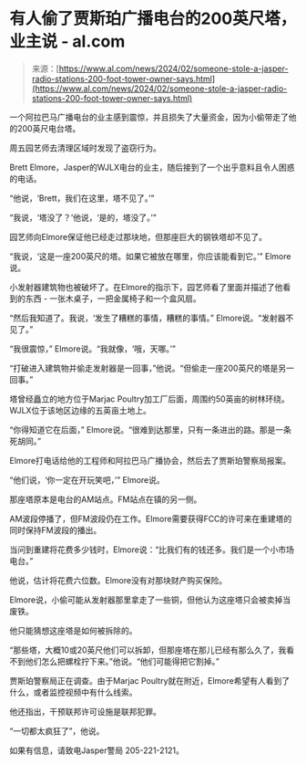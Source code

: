 <!--yml

category: 未分类

date: 2024-05-27 14:42:15

-->

# 有人偷了贾斯珀广播电台的200英尺塔，业主说 - al.com

> 来源：[https://www.al.com/news/2024/02/someone-stole-a-jasper-radio-stations-200-foot-tower-owner-says.html](https://www.al.com/news/2024/02/someone-stole-a-jasper-radio-stations-200-foot-tower-owner-says.html)

一个阿拉巴马广播电台的业主感到震惊，并且损失了大量资金，因为小偷带走了他的200英尺电台塔。

周五园艺师去清理区域时发现了盗窃行为。

Brett Elmore，Jasper的WJLX电台的业主，随后接到了一个出乎意料且令人困惑的电话。

“他说，‘Brett，我们在这里，塔不见了。’”

“我说，‘塔没了？’他说，‘是的，塔没了。’”

园艺师向Elmore保证他已经走过那块地，但那座巨大的钢铁塔却不见了。

“我说，‘这是一座200英尺的塔。如果它被放在哪里，你应该能看到它。’” Elmore说。

小发射器建筑物也被破坏了。在Elmore的指示下，园艺师看了里面并描述了他看到的东西 - 一张木桌子，一把金属椅子和一个盒风扇。

“然后我知道了。我说，‘发生了糟糕的事情，糟糕的事情。” Elmore说。“发射器不见了。”

“我很震惊，” Elmore说。“我就像，‘哦，天哪。’”

“打破进入建筑物并偷走发射器是一回事，”他说。“但偷走一座200英尺的塔是另一回事。”

塔曾经矗立的地方位于Marjac Poultry加工厂后面，周围约50英亩的树林环绕。WJLX位于该地区边缘的五英亩土地上。

“你得知道它在后面，” Elmore说。“很难到达那里，只有一条进出的路。那是一条死胡同。”

Elmore打电话给他的工程师和阿拉巴马广播协会，然后去了贾斯珀警察局报案。

“他们说，‘你一定在开玩笑吧，’” Elmore说。

那座塔原本是电台的AM站点。FM站点在镇的另一侧。

AM波段停播了，但FM波段仍在工作。Elmore需要获得FCC的许可来在重建塔的同时保持FM波段的播出。

当问到重建将花费多少钱时，Elmore说：“比我们有的钱还多。我们是一个小市场电台。”

他说，估计将花费六位数。Elmore没有对那块财产购买保险。

Elmore说，小偷可能从发射器那里拿走了一些铜，但他认为这座塔只会被卖掉当废铁。

他只能猜想这座塔是如何被拆除的。

“那些塔，大概10或20英尺他们可以拆卸，但那座塔在那儿已经有那么久了，我看不到他们怎么把螺栓拧下来。”他说。“他们可能得把它割掉。”

贾斯珀警察局正在调查。由于Marjac Poultry就在附近，Elmore希望有人看到了什么，或者监控视频中有什么线索。

他还指出，干预联邦许可设施是联邦犯罪。

“一切都太疯狂了”，他说。

如果有信息，请致电Jasper警局 205-221-2121。

